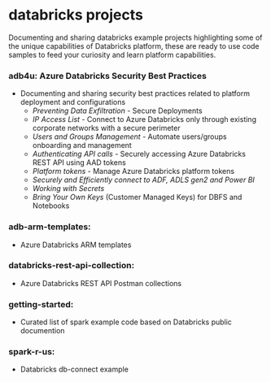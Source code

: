 databricks projects
==============
Documenting and sharing databricks example projects highlighting some of the unique capabilities of Databricks platform, these are ready to use code samples to feed your curiosity and learn platform capabilities. 


### adb4u: Azure Databricks Security Best Practices
-  Documenting and sharing security best practices related to platform deployment and configurations
    -  *Preventing Data Exfiltration* - Secure Deployments
    -  *IP Access List* - Connect to Azure Databricks only through existing corporate networks with a secure perimeter
    -  *Users and Groups Management* - Automate users/groups onboarding and management
    -  *Authenticating API calls* - Securely accessing Azure Databricks REST API using AAD tokens
    -  *Platform tokens* - Manage Azure Databricks platform tokens
    -  *Securely and Efficiently connect to ADF, ADLS gen2 and Power BI*
    -  *Working with Secrets*
    -  *Bring Your Own Keys* (Customer Managed Keys) for DBFS and Notebooks

### adb-arm-templates: 
- Azure Databricks ARM templates

### databricks-rest-api-collection: 
- Azure Databricks REST API Postman collections

### getting-started: 
- Curated list of spark example code based on Databricks public documention

### spark-r-us: 
- Databricks db-connect example
